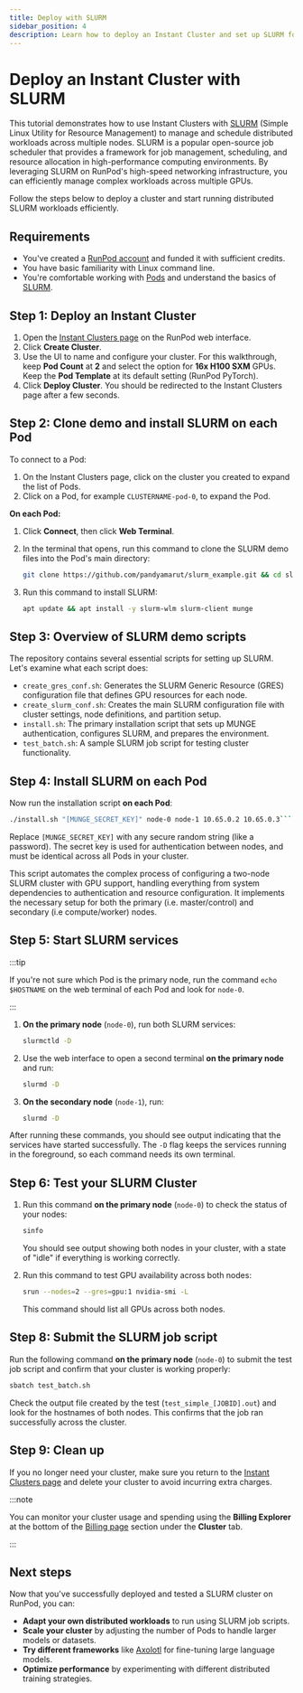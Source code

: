 ```yaml
---
title: Deploy with SLURM
sidebar_position: 4
description: Learn how to deploy an Instant Cluster and set up SLURM for distributed job scheduling.
---
```


# Deploy an Instant Cluster with SLURM

This tutorial demonstrates how to use Instant Clusters with [SLURM](https://slurm.schedmd.com/) (Simple Linux Utility for Resource Management) to manage and schedule distributed workloads across multiple nodes. SLURM is a popular open-source job scheduler that provides a framework for job management, scheduling, and resource allocation in high-performance computing environments. By leveraging SLURM on RunPod's high-speed networking infrastructure, you can efficiently manage complex workloads across multiple GPUs.

Follow the steps below to deploy a cluster and start running distributed SLURM workloads efficiently.

## Requirements

- You've created a [RunPod account](https://www.runpod.io/console/home) and funded it with sufficient credits.
- You have basic familiarity with Linux command line.
- You're comfortable working with [Pods](/pods/overview) and understand the basics of [SLURM](https://slurm.schedmd.com/).

## Step 1: Deploy an Instant Cluster

1. Open the [Instant Clusters page](https://www.runpod.io/console/cluster) on the RunPod web interface.
2. Click **Create Cluster**.
3. Use the UI to name and configure your cluster. For this walkthrough, keep **Pod Count** at **2** and select the option for **16x H100 SXM** GPUs. Keep the **Pod Template** at its default setting (RunPod PyTorch).
4. Click **Deploy Cluster**. You should be redirected to the Instant Clusters page after a few seconds.

## Step 2: Clone demo and install SLURM on each Pod

To connect to a Pod:

1. On the Instant Clusters page, click on the cluster you created to expand the list of Pods.
2. Click on a Pod, for example `CLUSTERNAME-pod-0`, to expand the Pod.

**On each Pod:**

1. Click **Connect**, then click **Web Terminal**.
2. In the terminal that opens, run this command to clone the SLURM demo files into the Pod's main directory:

    ```bash
    git clone https://github.com/pandyamarut/slurm_example.git && cd slurm_example
    ```

3. Run this command to install SLURM:

    ```bash
    apt update && apt install -y slurm-wlm slurm-client munge
    ```

## Step 3: Overview of SLURM demo scripts

The repository contains several essential scripts for setting up SLURM. Let's examine what each script does:

- `create_gres_conf.sh`: Generates the SLURM Generic Resource (GRES) configuration file that defines GPU resources for each node.
- `create_slurm_conf.sh`: Creates the main SLURM configuration file with cluster settings, node definitions, and partition setup.
- `install.sh`: The primary installation script that sets up MUNGE authentication, configures SLURM, and prepares the environment.
- `test_batch.sh`: A sample SLURM job script for testing cluster functionality.

## Step 4: Install SLURM on each Pod

Now run the installation script **on each Pod**:

```bash
./install.sh "[MUNGE_SECRET_KEY]" node-0 node-1 10.65.0.2 10.65.0.3```
```

Replace `[MUNGE_SECRET_KEY]` with any secure random string (like a password). The secret key is used for authentication between nodes, and must be identical across all Pods in your cluster.

This script automates the complex process of configuring a two-node SLURM cluster with GPU support, handling everything from system dependencies to authentication and resource configuration. It implements the necessary setup for both the primary (i.e. master/control) and secondary (i.e compute/worker) nodes.

## Step 5: Start SLURM services

:::tip

If you're not sure which Pod is the primary node, run the command `echo $HOSTNAME` on the web terminal of each Pod and look for `node-0`.

:::

1. **On the primary node** (`node-0`), run both SLURM services:

    ```bash
    slurmctld -D
    ```

2. Use the web interface to open a second terminal **on the primary node** and run:

    ```bash
    slurmd -D
    ```

3. **On the secondary node** (`node-1`), run:

    ```bash
    slurmd -D
    ```

After running these commands, you should see output indicating that the services have started successfully. The `-D` flag keeps the services running in the foreground, so each command needs its own terminal.

## Step 6: Test your SLURM Cluster

1. Run this command **on the primary node** (`node-0`) to check the status of your nodes:

    ```bash
    sinfo
    ```

    You should see output showing both nodes in your cluster, with a state of "idle" if everything is working correctly.

2. Run this command to test GPU availability across both nodes:

    ```bash
    srun --nodes=2 --gres=gpu:1 nvidia-smi -L
    ```

    This command should list all GPUs across both nodes.

## Step 8: Submit the SLURM job script

Run the following command **on the primary node** (`node-0`) to submit the test job script and confirm that your cluster is working properly:

```bash
sbatch test_batch.sh
```

Check the output file created by the test (`test_simple_[JOBID].out`) and look for the hostnames of both nodes. This confirms that the job ran successfully across the cluster.

## Step 9: Clean up

If you no longer need your cluster, make sure you return to the [Instant Clusters page](https://www.runpod.io/console/cluster) and delete your cluster to avoid incurring extra charges.

:::note

You can monitor your cluster usage and spending using the **Billing Explorer** at the bottom of the [Billing page](https://www.runpod.io/console/user/billing) section under the **Cluster** tab.

:::

## Next steps

Now that you've successfully deployed and tested a SLURM cluster on RunPod, you can:

- **Adapt your own distributed workloads** to run using SLURM job scripts.
- **Scale your cluster** by adjusting the number of Pods to handle larger models or datasets.
- **Try different frameworks** like [Axolotl](/instant-clusters/axolotl) for fine-tuning large language models.
- **Optimize performance** by experimenting with different distributed training strategies.
